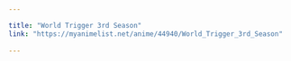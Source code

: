 ```yaml
---

title: "World Trigger 3rd Season"
link: "https://myanimelist.net/anime/44940/World_Trigger_3rd_Season"
 
---
```

